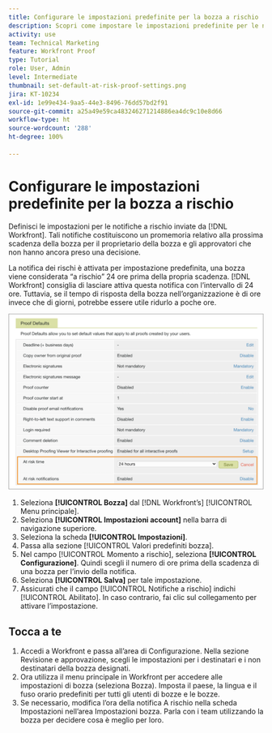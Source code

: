 ```yaml
---
title: Configurare le impostazioni predefinite per la bozza a rischio
description: Scopri come impostare le impostazioni predefinite per le notifiche a rischio come parte delle impostazioni di bozza.
activity: use
team: Technical Marketing
feature: Workfront Proof
type: Tutorial
role: User, Admin
level: Intermediate
thumbnail: set-default-at-risk-proof-settings.png
jira: KT-10234
exl-id: 1e99e434-9aa5-44e3-8496-76dd57bd2f91
source-git-commit: a25a49e59ca483246271214886ea4dc9c10e8d66
workflow-type: ht
source-wordcount: '288'
ht-degree: 100%

---
```


# Configurare le impostazioni predefinite per la bozza a rischio

Definisci le impostazioni per le notifiche a rischio inviate da [!DNL Workfront]. Tali notifiche costituiscono un promemoria relativo alla prossima scadenza della bozza per il proprietario della bozza e gli approvatori che non hanno ancora preso una decisione.

La notifica dei rischi è attivata per impostazione predefinita, una bozza viene considerata “a rischio” 24 ore prima della propria scadenza. [!DNL Workfront] consiglia di lasciare attiva questa notifica con l’intervallo di 24 ore. Tuttavia, se il tempo di risposta della bozza nell’organizzazione è di ore invece che di giorni, potrebbe essere utile ridurlo a poche ore.

![Impostazioni bozza per le notifiche a rischio](assets/proof-system-setups-at-risk-default-1.png)

1. Seleziona **[!UICONTROL Bozza]** dal [!DNL Workfront’s] [!UICONTROL Menu principale].
1. Seleziona **[!UICONTROL Impostazioni account]** nella barra di navigazione superiore.
1. Seleziona la scheda **[!UICONTROL Impostazioni]**.
1. Passa alla sezione [!UICONTROL Valori predefiniti bozza].
1. Nel campo [!UICONTROL Momento a rischio], seleziona **[!UICONTROL Configurazione]**. Quindi scegli il numero di ore prima della scadenza di una bozza per l’invio della notifica.
1. Seleziona **[!UICONTROL Salva]** per tale impostazione.
1. Assicurati che il campo [!UICONTROL Notifiche a rischio] indichi [!UICONTROL Abilitato]. In caso contrario, fai clic sul collegamento per attivare l’impostazione.

## Tocca a te

1. Accedi a Workfront e passa all’area di Configurazione. Nella sezione Revisione e approvazione, scegli le impostazioni per i destinatari e i non destinatari della bozza designati.
1. Ora utilizza il menu principale in Workfront per accedere alle impostazioni di bozza (seleziona Bozza). Imposta il paese, la lingua e il fuso orario predefiniti per tutti gli utenti di bozze e le bozze.
1. Se necessario, modifica l’ora della notifica A rischio nella scheda Impostazioni nell’area Impostazioni bozza. Parla con i team utilizzando la bozza per decidere cosa è meglio per loro.

<!--
Lean More URLs
-->
